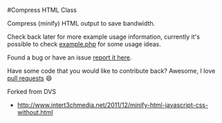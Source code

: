 #Compress HTML Class

Compress (minify) HTML output to save bandwidth.

Check back later for more example usage information, currently it's possible
to check [example.php](https://github.com/bmcculley/CompressHTML/blob/master/example.php) for some usage ideas.

Found a bug or have an issue [report it here](https://github.com/bmcculley/CompressHTML/issues).

Have some code that you would like to contribute back? Awesome, I love [pull requests](https://github.com/bmcculley/CompressHTML/pulls) :smile:


Forked from DVS
	
* http://www.intert3chmedia.net/2011/12/minify-html-javascript-css-without.html
